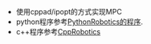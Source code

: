 - 使用cppad/ipopt的方式实现MPC
- python程序参考[PythonRobotics的程序](https://atsushisakai.github.io/PythonRobotics/modules/path_tracking/model_predictive_speed_and_steering_control/model_predictive_speed_and_steering_control.html).
- c++程序参考[CppRobotics](https://github.com/onlytailei/CppRobotics)
